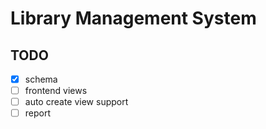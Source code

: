# Library Management System

## TODO

- [x] schema
- [ ] frontend views
- [ ] auto create view support
- [ ] report

